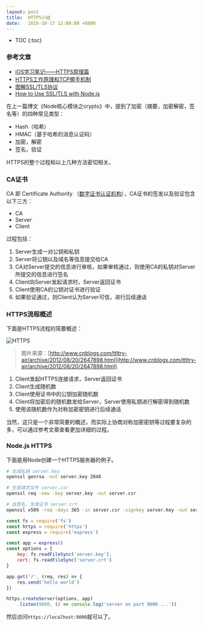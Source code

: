 ```yaml
---
layout: post
title:  HTTPS小结
date:   2016-10-17 12:00:00 +0800
---
```


* TOC
{:toc}

### 参考文章

- [iOS学习笔记——HTTPS原理篇](https://yanhooit.gitbooks.io/ios_study_note/content/httpsyuan_li_pian.html)
- [HTTPS工作原理和TCP握手机制](http://www.cnblogs.com/ttltry-air/archive/2012/08/20/2647898.html)
- [图解SSL/TLS协议](http://www.ruanyifeng.com/blog/2014/09/illustration-ssl.html)
- [How to Use SSL/TLS with Node.js](https://www.sitepoint.com/how-to-use-ssltls-with-node-js/)

在上一篇博文《Node核心模块之crypto》中，提到了加密（摘要，加密解密，签名等）的四种常见类型：

- Hash（哈希）
- HMAC（基于哈希的消息认证码）
- 加密，解密
- 签名，验证

HTTPS的整个过程和以上几种方法密切相关。

### CA证书

CA 即 Certificate Authority （[数字证书认证机构](https://zh.wikipedia.org/wiki/%E6%95%B0%E5%AD%97%E8%AF%81%E4%B9%A6%E8%AE%A4%E8%AF%81%E6%9C%BA%E6%9E%84)），CA证书的签发以及验证包含以下三方：

- CA
- Server
- Client

过程包括：

1. Server生成一对公钥和私钥
2. Server将公钥以及域名等信息提交给CA
3. CA对Server提交的信息进行审核，如果审核通过，则使用CA的私钥对Server所提交的信息进行签名
4. Client向Server发起请求时，Server返回证书
5. Client使用CA的公钥对证书进行验证
6. 如果验证通过，则Client认为Server可信，进行后续通话

### HTTPS流程概述

下面是HTTPS流程的简要概述：

![HTTPS]({{site.baseurl}}/assets/img/2016/10/17/https.png)

> 图片来源：[http://www.cnblogs.com/ttltry-air/archive/2012/08/20/2647898.html](http://www.cnblogs.com/ttltry-air/archive/2012/08/20/2647898.html)

1. Client发起HTTPS连接请求，Server返回证书
2. Client生成随机数
3. Client使用证书中的公钥加密随机数
4. Client将加密后的随机数发给Server，Server使用私钥进行解密得到随机数
5. 使用该随机数作为对称加密密钥进行后续通话

当然，这只是一个非常简要的概述，而实际上协商对称加密密钥等过程要复杂的多，可以通过参考文章查看更加详细的过程。

### Node.js HTTPS

下面是用Node创建一个HTTPS服务器的例子。

```sh
# 生成私钥 server.key
openssl genrsa -out server.key 2048

# 生成请求文件 server.csr
openssl req -new -key server.key -out server.csr

# 自签名，生成证书 server.crt
openssl x509 -req -days 365 -in server.csr -signkey server.key -out server.crt
```

```js
const fs = require('fs')
const https = require('https')
const express = require('express')

const app = express()
const options = {
    key: fs.readFileSync('server.key'),
    cert: fs.readFileSync('server.crt')
}

app.get('/', (req, res) => {
    res.send('hello world')
})

https.createServer(options, app)
    .listen(9000, () => console.log('server on port 9000 ...'))
```

然后访问`https://localhost:9000`就可以了。